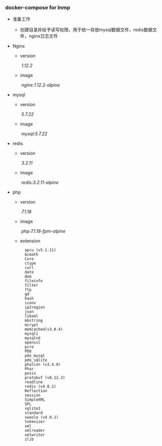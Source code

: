 ### docker-compose for lnmp

- 准备工作

    - 创建目录并给予读写权限，用于统一存放mysql数据文件，redis数据文件，nginx日志文件

- Nginx

    - version

        ​   _1.12.2_

    - image

       ​    _nginx:1.12.2-alpine_

- mysql

    - version

        ​   _5.7.22_
  
    - image

        ​   _mysql:5.7.22_

- redis

    - version

        ​   _3.2.11_

    - image

        ​   _redis:3.2.11-alpine_
    
- php

    - version

        ​   _7.1.18_
    
    - image
  
        ​   _php:7.1.18-fpm-alpine_

    - extension

            apcu (v5.1.11)
            bcmath
            Core
            ctype
            curl
            date
            dom
            fileinfo
            filter
            ftp
            gd
            hash
            iconv
            ip2region
            json
            libxml
            mbstring
            mcrypt
            memcached(v3.0.4)
            mysqli
            mysqlnd
            openssl
            pcre
            PDO
            pdo_mysql
            pdo_sqlite
            phalcon (v3.4.0)
            Phar
            posix
            protobuf (v0.12.3)
            readline
            redis (v4.0.2)
            Reflection
            session
            SimpleXML
            SPL
            sqlite3
            standard
            swoole (v4.0.1)
            tokenizer
            xml
            xmlreader
            xmlwriter
            zlib